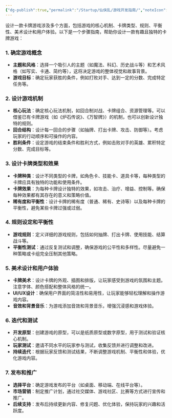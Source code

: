 ```yaml
---
{"dg-publish":true,"permalink":"/Startup/仙侠乱/游戏开发指南/","noteIcon":"","created":"2024-08-30T14:44:20.519+08:00"}
---
```


设计一款卡牌游戏涉及多个方面，包括游戏的核心机制、卡牌类型、规则、平衡性、美术设计和用户体验。以下是一个步骤指南，帮助你设计一款有趣且独特的卡牌游戏：

### 1. 确定游戏概念
- **主题和风格**：选择一个吸引人的主题（如魔法、科幻、历史战斗等）和艺术风格（如写实、卡通、简约等），这将决定游戏的整体视觉和故事背景。
- **游戏目标**：确定玩家获胜的条件，例如打败对手、达到一定的分数、完成特定任务等。

### 2. 设计游戏机制
- **核心玩法**：确定核心玩法机制，如回合制对战、卡牌组合、资源管理等。可以借鉴已有卡牌游戏（如《炉石传说》、《万智牌》）的机制，也可以创新设计独特的规则。
- **回合结构**：设计每一回合的步骤（如抽牌、打出卡牌、攻击、防御等）。考虑玩家的行动顺序和可操作的内容。
- **胜利条件**：设定游戏的结束条件和胜利方式，例如击败对手的英雄、累积特定分数、完成目标等。

### 3. 设计卡牌类型和效果
- **卡牌种类**：设计不同类型的卡牌，如角色卡、技能卡、道具卡等，每种类型的卡牌应具有独特的功能和使用条件。
- **卡牌效果**：为每种卡牌设计独特的效果，如攻击、治疗、增益、控制等。确保每种效果都有其存在的意义和策略价值。
- **稀有度和平衡性**：设计卡牌的稀有度（普通、稀有、史诗等）以及每种卡牌的平衡性，避免某些卡牌过强或过弱。

### 4. 规则设定和平衡性
- **游戏规则**：定义详细的游戏规则，包括如何抽牌、打出卡牌、使用技能、结算战斗等。
- **平衡性测试**：通过反复测试和调整，确保游戏的公平性和多样性。尽量避免一种策略或卡组完全压制其他策略。

### 5. 美术设计和用户体验
- **卡牌美术**：设计卡牌的外观、插图和排版，让玩家感受到游戏的氛围和主题。注意字体、颜色搭配和整体风格的统一。
- **UI/UX设计**：确保用户界面的简洁性和易用性，让玩家能够轻松理解和操作游戏内容。
- **音效和背景音乐**：为游戏添加音效和背景音乐，增强沉浸感和游戏体验。

### 6. 迭代和测试
- **开发原型**：创建游戏的原型，可以是纸质原型或数字原型，用于测试和验证核心机制。
- **玩家测试**：邀请不同水平的玩家参与测试，收集反馈并进行调整和改进。
- **持续迭代**：根据玩家反馈和测试结果，不断调整游戏机制、平衡性和体验，优化游戏内容。

### 7. 发布和推广
- **选择平台**：确定游戏发布的平台（如桌面、移动端、在线平台等）。
- **市场营销**：制定推广计划，通过社交媒体、游戏社区、比赛等方式进行宣传和推广。
- **后续支持**：发布后持续更新内容、修复问题、优化体验，保持玩家的兴趣和活跃度。